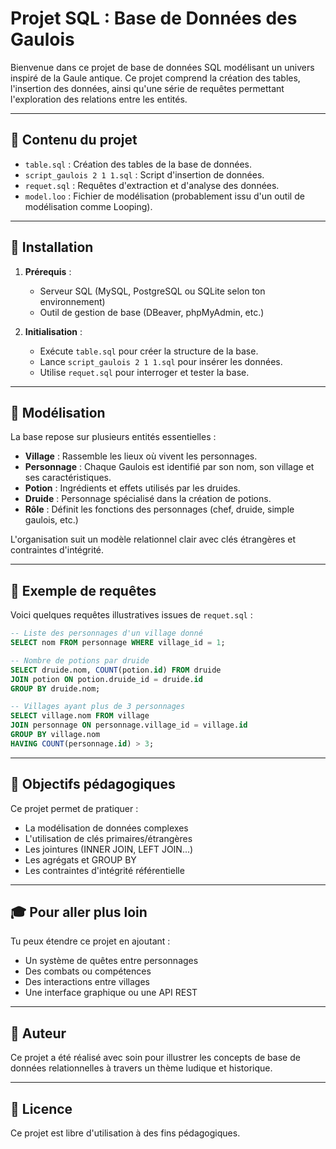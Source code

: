 # Projet SQL : Base de Données des Gaulois

Bienvenue dans ce projet de base de données SQL modélisant un univers inspiré de la Gaule antique. Ce projet comprend la création des tables, l'insertion des données, ainsi qu'une série de requêtes permettant l'exploration des relations entre les entités.

---

## 📂 Contenu du projet

- `table.sql` : Création des tables de la base de données.
- `script_gaulois 2 1 1.sql` : Script d'insertion de données.
- `requet.sql` : Requêtes d'extraction et d'analyse des données.
- `model.loo` : Fichier de modélisation (probablement issu d'un outil de modélisation comme Looping).

---

## 🔧 Installation

1. **Prérequis** :
   - Serveur SQL (MySQL, PostgreSQL ou SQLite selon ton environnement)
   - Outil de gestion de base (DBeaver, phpMyAdmin, etc.)

2. **Initialisation** :
   - Exécute `table.sql` pour créer la structure de la base.
   - Lance `script_gaulois 2 1 1.sql` pour insérer les données.
   - Utilise `requet.sql` pour interroger et tester la base.

---

## 📄 Modélisation

La base repose sur plusieurs entités essentielles :

- **Village** : Rassemble les lieux où vivent les personnages.
- **Personnage** : Chaque Gaulois est identifié par son nom, son village et ses caractéristiques.
- **Potion** : Ingrédients et effets utilisés par les druides.
- **Druide** : Personnage spécialisé dans la création de potions.
- **Rôle** : Définit les fonctions des personnages (chef, druide, simple gaulois, etc.)

L'organisation suit un modèle relationnel clair avec clés étrangères et contraintes d'intégrité.

---

## 🧰 Exemple de requêtes

Voici quelques requêtes illustratives issues de `requet.sql` :

```sql
-- Liste des personnages d'un village donné
SELECT nom FROM personnage WHERE village_id = 1;

-- Nombre de potions par druide
SELECT druide.nom, COUNT(potion.id) FROM druide
JOIN potion ON potion.druide_id = druide.id
GROUP BY druide.nom;

-- Villages ayant plus de 3 personnages
SELECT village.nom FROM village
JOIN personnage ON personnage.village_id = village.id
GROUP BY village.nom
HAVING COUNT(personnage.id) > 3;
```

---

## 📖 Objectifs pédagogiques

Ce projet permet de pratiquer :
- La modélisation de données complexes
- L'utilisation de clés primaires/étrangères
- Les jointures (INNER JOIN, LEFT JOIN...)
- Les agrégats et GROUP BY
- Les contraintes d'intégrité référentielle

---

## 🎓 Pour aller plus loin

Tu peux étendre ce projet en ajoutant :
- Un système de quêtes entre personnages
- Des combats ou compétences
- Des interactions entre villages
- Une interface graphique ou une API REST

---

## 🚀 Auteur
Ce projet a été réalisé avec soin pour illustrer les concepts de base de données relationnelles à travers un thème ludique et historique.

---

## 🌟 Licence
Ce projet est libre d'utilisation à des fins pédagogiques.

